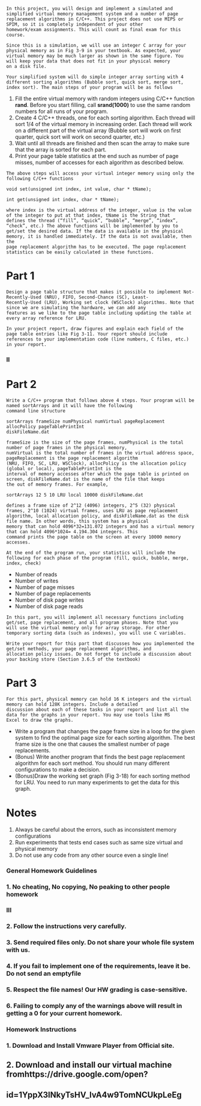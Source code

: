 
```
In this project, you will design and implement a simulated and simplified virtual memory management system and a number of page
replacement algorithms in C/C++. This project does not use MIPS or SPIM, so it is completely independent of your other
homework/exam assignments. This will count as final exam for this course.
```
```
Since this is a simulation, we will use an integer C array for your physical memory as in Fig 3-9 in your textbook. As expected, your
virtual memory may be much larger as shown in the same figure. You will keep your data that does not fit in your physical memory
on a disk file.
```
```
Your simplified system will do simple integer array sorting with 4 different sorting algorithms (Bubble sort, quick sort, merge sort,
index sort). The main steps of your program will be as follows
```
1. Fill the entire virtual memory with random integers using C/C++ function **rand**. Before you start filling, call
    **srand(1000)** to use the same random numbers for all runs of your program.
2. Create 4 C/C++ threads, one for each sorting algorithm. Each thread will sort 1/4 of the virtual memory in increasing order.
    Each thread will work on a different part of the virtual array (Bubble sort will work on first quarter, quick sort will work on
    second quarter, etc.)
3. Wait until all threads are finished and then scan the array to make sure that the array is sorted for each part.
4. Print your page table statistics at the end such as number of page misses, number of accesses for each algorithm as
    described below.

```
The above steps will access your virtual integer memory using only the following C/C++ functions
```
```
void set(unsigned int index, int value, char * tName);
```
```
int get(unsigned int index, char * tName);
```
```
where index is the virtual address of the integer, value is the value of the integer to put at that index, tName is the String that
defines the thread (“fill”, “quick”, “bubble”, “merge”, “index”, “check”, etc.) The above functions will be implemented by you to
get/set the desired data. If the data is available in the physical memory, it is handled immediately. If the data is not available, then the
page replacement algorithm has to be executed. The page replacement statistics can be easily calculated in these functions.
```
# Part 1

```
Design a page table structure that makes it possible to implement Not-Recently-Used (NRU), FIFO, Second-Chance (SC), Least-
Recently-Used (LRU), Working set clock (WSClock) algorithms. Note that since we are simulating the hardware, we can add any
features as we like to the page table including updating the table at every array reference for LRU.
```
```
In your project report, draw figures and explain each field of the page table entries like Fig 3-11. Your report should include
references to your implementation code (line numbers, C files, etc.) in your report.
```

### II

# Part 2

```
Write a C/C++ program that follows above 4 steps. Your program will be named sortArrays and it will have the following
command line structure
```
```
sortArrays frameSize numPhysical numVirtual pageReplacement allocPolicy pageTablePrintInt
diskFileName.dat
```
```
frameSize is the size of the page frames, numPhysical is the total number of page frames in the physical memory,
numVirtual is the total number of frames in the virtual address space, pageReplacement is the page replacement algorithm
(NRU, FIFO, SC, LRU, WSClock), allocPolicy is the allocation policy (global or local), pageTablePrintInt is the
interval of memory accesses after which the page table is printed on screen, diskFileName.dat is the name of the file that keeps
the out of memory frames. For example,
```
```
sortArrays 12 5 10 LRU local 10000 diskFileName.dat
```
```
defines a frame size of 2^12 (4096) integers, 2^5 (32) physical frames, 2^10 (1024) virtual frames, uses LRU as page replacement
algorithm, local allocation policy, and diskFileName.dat as the disk file name. In other words, this system has a physical
memory that can hold 4096*32=131.072 integers and has a virtual memory that can hold 4096*1024= 4.194.304 integers. This
command prints the page table on the screen at every 10000 memory accesses.
```
```
At the end of the program run, your statistics will include the following for each phase of the program (fill, quick, bubble, merge,
index, check)
```
- Number of reads
- Number of writes
- Number of page misses
- Number of page replacements
- Number of disk page writes
- Number of disk page reads

```
In this part, you will implement all necessary functions including get/set, page replacement, and all program phases. Note that you
will use the virtual memory only for array storage. For other temporary sorting data (such as indexes), you will use C variables.
```
```
Write your report for this part that discusses how you implemented the get/set methods, your page replacement algorithms, and
allocation policy issues. Do not forget to include a discussion about your backing store (Section 3.6.5 of the textbook)
```
# Part 3

```
For this part, physical memory can hold 16 K integers and the virtual memory can hold 128K integers. Include a detailed
discussion about each of these tasks in your report and list all the data for the graphs in your report. You may use tools like MS
Excel to draw the graphs.
```
- Write a program that changes the page frame size in a loop for the given system to find the optimal page size for each
    sorting algorithm. The best frame size is the one that causes the smallest number of page replacements.
- (Bonus) Write another program that finds the best page replacement algorithm for each sort method. You should run many
    different configurations to make a decision.
- (Bonus)Draw the working set graph (Fig 3-18) for each sorting method for LRU. You need to run many experiments to get
    the data for this graph.

# Notes

1. Always be careful about the errors, such as inconsistent memory configurations
2. Run experiments that tests end cases such as same size virtual and physical memory
3. Do not use any code from any other source even a single line!

### General Homework Guidelines

### 1. No cheating, No copying, No peaking to other people homework


### III

### 2. Follow the instructions very carefully.

### 3. Send required files only. Do not share your whole file system with us.

### 4. If you fail to implement one of the requirements, leave it be. Do not send an emptyfile

### 5. Respect the file names! Our HW grading is case-sensitive.

### 6. Failing to comply any of the warnings above will result in getting a 0 for your current homework.

### Homework Instructions

### 1. Download and Install Vmware Player from Official site.

## 2. Download and install our virtual machine fromhttps://drive.google.com/open?

## id=1YppX3lNkyTsHV_lvA4w9TomNCUkpLeEg


